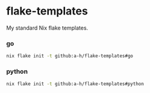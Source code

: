 # flake-templates

My standard Nix flake templates.

### go

```bash
nix flake init -t github:a-h/flake-templates#go
```

### python

```bash
nix flake init -t github:a-h/flake-templates#python
```
